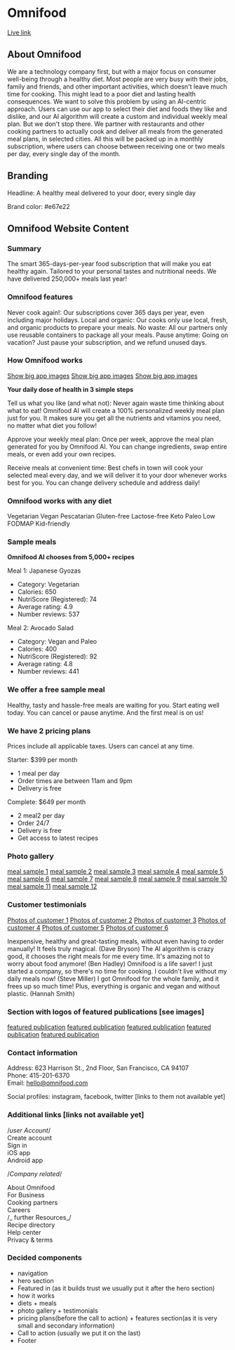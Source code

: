 # Omnifood

[Live link](https://omnifood-anupam.netlify.app/)

## About Omnifood

We are a technology company first, but with a major focus on consumer well-being through a healthy diet. Most people are very busy with their jobs, family and friends, and other important activities, which doesn't leave much time for cooking. This might lead to a poor diet and lasting health consequences. We want to solve this problem by using an AI-centric approach. Users can use our app to select their diet and foods they like and dislike, and our AI algorithm will create a custom and individual weekly meal plan. But we don't stop there. We partner with restaurants and other cooking partners to actually cook and deliver all meals from the generated meal plans, in selected cities. All this will be packed up in a monthly subscription, where users can choose between receiving one or two meals per day, every single day of the month.

## Branding

Headline: A healthy meal delivered to your door, every single day

Brand color: #e67e22

## Omnifood Website Content

### Summary

The smart 365-days-per-year food subscription that will make you eat healthy again. Tailored to your personal tastes and nutritional needs. We have delivered 250,000+ meals last year!

### Omnifood features

Never cook again!: Our subscriptions cover 365 days per year, even including major holidays.
Local and organic: Our cooks only use local, fresh, and organic products to prepare your meals.
No waste: All our partners only use reusable containers to package all your meals.
Pause anytime: Going on vacation? Just pause your subscription, and we refund unused days.

### How Omnifood works

[Show big app images](img/app/app-screen-1.png)
[Show big app images](img/app/app-screen-2.png)
[Show big app images](img/app/app-screen-3.png)

**Your daily dose of health in 3 simple steps**

Tell us what you like (and what not): Never again waste time thinking about what to eat! Omnifood AI will create a 100% personalized weekly meal plan just for you. It makes sure you get all the nutrients and vitamins you need, no matter what diet you follow!

Approve your weekly meal plan: Once per week, approve the meal plan generated for you by Omnifood AI. You can change ingredients, swap entire meals, or even add your own recipes.

Receive meals at convenient time: Best chefs in town will cook your selected meal every day, and we will deliver it to your door whenever works best for you. You can change delivery schedule and address daily!

### Omnifood works with any diet

Vegetarian
Vegan
Pescatarian
Gluten-free
Lactose-free
Keto
Paleo
Low FODMAP
Kid-friendly

### Sample meals

**Omnifood AI chooses from 5,000+ recipes**

Meal 1: Japanese Gyozas

- Category: Vegetarian
- Calories: 650
- NutriScore (Registered): 74
- Average rating: 4.9
- Number reviews: 537

Meal 2: Avocado Salad

- Category: Vegan and Paleo
- Calories: 400
- NutriScore (Registered): 92
- Average rating: 4.8
- Number reviews: 441

### We offer a free sample meal

Healthy, tasty and hassle-free meals are waiting for you. Start eating well today. You can cancel or pause anytime. And the first meal is on us!

### We have 2 pricing plans

Prices include all applicable taxes. Users can cancel at any time.

Starter: $399 per month

- 1 meal per day
- Order times are between 11am and 9pm
- Delivery is free

Complete: $649 per month

- 2 meal2 per day
- Order 24/7
- Delivery is free
- Get access to latest recipes

### Photo gallery

[meal sample 1](img/gallery/gallery-1.jpg)
[meal sample 2](img/gallery/gallery-2.jpg)
[meal sample 3](img/gallery/gallery-3.jpg)
[meal sample 4](img/gallery/gallery-4.jpg)
[meal sample 5](img/gallery/gallery-5.jpg)
[meal sample 6](img/gallery/gallery-6.jpg)
[meal sample 7](img/gallery/gallery-7.jpg)
[meal sample 8](img/gallery/gallery-8.jpg)
[meal sample 9](img/gallery/gallery-9.jpg)
[meal sample 10](img/gallery/gallery-10.jpg)
[meal sample 11](img/gallery/gallery-11.jpg)
[meal sample 12](img/gallery/gallery-12.jpg)

### Customer testimonials

[Photos of customer 1](img/customers/customer-1.jpg)
[Photos of customer 2](img/customers/customer-2.jpg)
[Photos of customer 3](img/customers/customer-3.jpg)
[Photos of customer 4](img/customers/customer-4.jpg)
[Photos of customer 5](img/customers/customer-5.jpg)
[Photos of customer 6](img/customers/customer-6.jpg)

Inexpensive, healthy and great-tasting meals, without even having to order manually! It feels truly magical. (Dave Bryson)
The AI algorithm is crazy good, it chooses the right meals for me every time. It's amazing not to worry about food anymore! (Ben Hadley)
Omnifood is a life saver! I just started a company, so there's no time for cooking. I couldn't live without my daily meals now! (Steve Miller)
I got Omnifood for the whole family, and it frees up so much time! Plus, everything is organic and vegan and without plastic. (Hannah Smith)

### Section with logos of featured publications [see images]

[featured publication](img/logos/business-insider.png)
[featured publication](img/logos/forbes.png)
[featured publication](img/logos/techcrunch.png)
[featured publication](img/logos/the-new-york-times.png)
[featured publication](img/logos/usa-today.png)

### Contact information

Address: 623 Harrison St., 2nd Floor, San Francisco, CA 94107  
Phone: 415-201-6370  
Email: hello@omnifood.com

Social profiles: instagram, facebook, twitter [links to them not available yet]

### Additional links [links not available yet]

/_user Account_/  
Create account  
Sign in  
iOS app  
Android app

/_Company related_/

About Omnifood  
For Business  
Cooking partners  
Careers  
/_ further Resources_/  
Recipe directory  
Help center  
Privacy & terms

### Decided components

- navigation
- hero section
- Featured in (as it builds trust we usually put it after the hero section)
- how it works
- diets + meals
- photo gallery + testimonials
- pricing plans(before the call to action) + features section(as it is very small and secondary information)
- Call to action (usually we put it on the last)
- Footer
